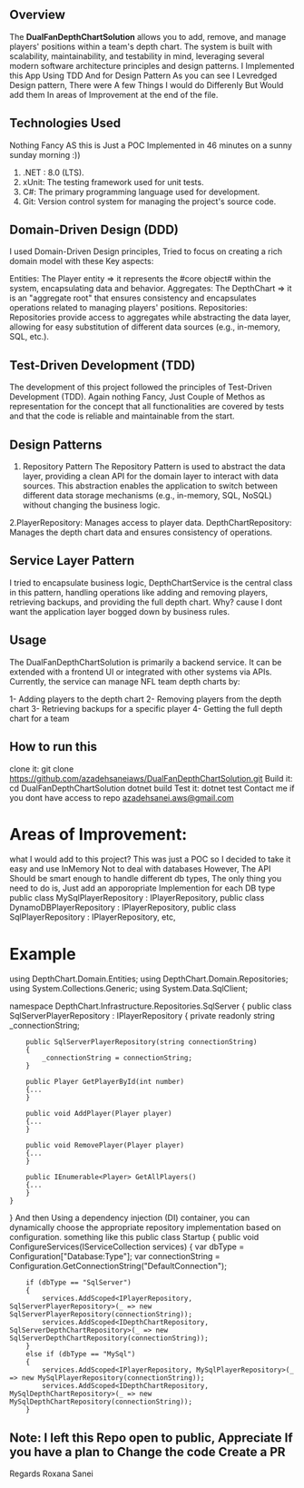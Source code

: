 

## **Overview**

The **DualFanDepthChartSolution** allows you to add, remove, and manage players' positions within a team's depth chart.
The system is built with scalability, maintainability, and testability in mind, leveraging several modern software architecture principles and design patterns.
I Implemented this App Using TDD And for Design Pattern As you can see I Levredged Design pattern, There were A few Things I would do Differenly But Would add them In areas of Improvement  at the end of the  file. 
## Technologies Used 
Nothing Fancy AS this is Just a POC Implemented in 46 minutes on  a sunny sunday morning :))

1. .NET : 8.0 (LTS).
2. xUnit: The testing framework used for unit tests.
3. C#: The primary programming language used for development.
4. Git: Version control system for managing the project's source code.


## Domain-Driven Design (DDD)
I used Domain-Driven Design principles, Tried to focus on creating a rich domain model with these Key aspects:

Entities: The Player entity => it represents the #core object# within the system, encapsulating data and behavior.
Aggregates: The DepthChart => it is  an "aggregate root" that ensures consistency and encapsulates operations related to managing players' positions.
Repositories: Repositories provide access to aggregates while abstracting the data layer, allowing for easy substitution of different data sources (e.g., in-memory, SQL, etc.).

## Test-Driven Development (TDD)
The development of this project followed the principles of Test-Driven Development (TDD). Again nothing Fancy, Just Couple of Methos as representation for the concept 
that all functionalities are covered by tests and that the code is reliable and maintainable from the start.

## Design Patterns
1. Repository Pattern
The Repository Pattern is used to abstract the data layer, providing a clean API for the domain layer to interact with data sources. This abstraction enables the application to switch between different data storage mechanisms (e.g., in-memory, SQL, NoSQL) without changing the business logic.

2.PlayerRepository: Manages access to player data.
DepthChartRepository: Manages the depth chart data and ensures consistency of operations.

## Service Layer Pattern
I tried to encapsulate business logic,  DepthChartService is the central class in this pattern, handling operations like adding and removing players, retrieving backups, and providing the full depth chart.
Why? cause I dont want the application layer  bogged down by business rules. 

## Usage
The DualFanDepthChartSolution is primarily a backend service. It can be extended with a frontend UI or integrated with other systems via APIs. Currently, the service can manage NFL team depth charts by:

1- Adding players to the depth chart
2- Removing players from the depth chart
3- Retrieving backups for a specific player
4- Getting the full depth chart for a team


## How to run this 
clone it: 
git clone https://github.com/azadehsaneiaws/DualFanDepthChartSolution.git
Build it: 
cd DualFanDepthChartSolution
dotnet build
Test it: 
dotnet test
Contact me if you dont have access to repo azadehsanei.aws@gmail.com

# Areas of Improvement: 
what I would add to this project? 
This was just a POC so I decided to take it easy and use InMemory Not to deal with databases However,  The API Should be smart enough to handle different db types, The only thing you need to do is, Just add an apporopriate Implemention for each DB type 
public class MySqlPlayerRepository : IPlayerRepository, public class DynamoDBPlayerRepository : IPlayerRepository, public class SqlPlayerRepository : IPlayerRepository, etc, 
# Example 
using DepthChart.Domain.Entities;
using DepthChart.Domain.Repositories;
using System.Collections.Generic;
using System.Data.SqlClient;

namespace DepthChart.Infrastructure.Repositories.SqlServer
{
    public class SqlServerPlayerRepository : IPlayerRepository
    {
        private readonly string _connectionString;

        public SqlServerPlayerRepository(string connectionString)
        {
            _connectionString = connectionString;
        }

        public Player GetPlayerById(int number)
        {...
        }

        public void AddPlayer(Player player)
        {...
        }

        public void RemovePlayer(Player player)
        {...
        }

        public IEnumerable<Player> GetAllPlayers()
        {...
        }
    }
}
And then Using a dependency injection (DI) container, you can dynamically choose the appropriate repository implementation based on configuration.
something like this 
public class Startup
{
    public void ConfigureServices(IServiceCollection services)
    {
        var dbType = Configuration["Database:Type"];
        var connectionString = Configuration.GetConnectionString("DefaultConnection");

        if (dbType == "SqlServer")
        {
            services.AddScoped<IPlayerRepository, SqlServerPlayerRepository>(_ => new SqlServerPlayerRepository(connectionString));
            services.AddScoped<IDepthChartRepository, SqlServerDepthChartRepository>(_ => new SqlServerDepthChartRepository(connectionString));
        }
        else if (dbType == "MySql")
        {
            services.AddScoped<IPlayerRepository, MySqlPlayerRepository>(_ => new MySqlPlayerRepository(connectionString));
            services.AddScoped<IDepthChartRepository, MySqlDepthChartRepository>(_ => new MySqlDepthChartRepository(connectionString));
        }

## Note: I left this Repo open to public, Appreciate If you have a plan to Change the code Create a PR 
Regards
Roxana Sanei
